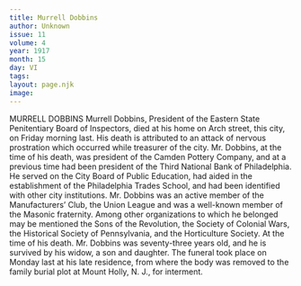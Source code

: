 ```yaml
---
title: Murrell Dobbins
author: Unknown
issue: 11
volume: 4
year: 1917
month: 15
day: VI
tags:
layout: page.njk
image:
---
```

MURRELL DOBBINS    Murrell Dobbins, President of the Eastern State Penitentiary Board of Inspectors, died at his home on Arch street, this city, on Friday morning last. His death is attributed to an attack of nervous prostration which occurred while treasurer of the city.       Mr. Dobbins, at the time of his death, was president of the Camden Pottery Company, and at a previous time had been president of the Third National Bank of Philadelphia. He served on the City Board of Public Education, had aided in the establishment of the Philadelphia Trades School, and had been identified with other city institutions.       Mr. Dobbins was an active member of the Manufacturers’ Club, the Union League and was a well-known member of the Masonic fraternity. Among other organizations to which he belonged may be mentioned the Sons of the Revolution, the Society of Colonial Wars, the Historical Society of Pennsylvania, and the Horticulture Society.       At the time of his death. Mr. Dobbins was seventy-three years old, and he is survived by his widow, a son and daughter. The funeral took place on Monday last at his late residence, from where the body was removed to the family burial plot at Mount Holly, N. J., for interment. 
